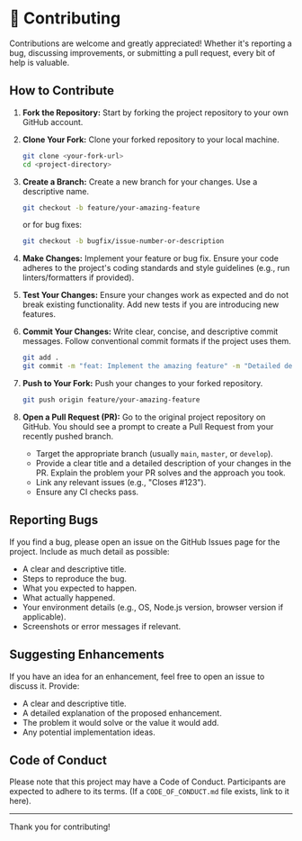 # 🤝 Contributing

Contributions are welcome and greatly appreciated! Whether it's reporting a bug,
discussing improvements, or submitting a pull request, every bit of help is
valuable.

## How to Contribute

1. **Fork the Repository:** Start by forking the project repository to your own GitHub account.
2. **Clone Your Fork:** Clone your forked repository to your local machine.

    ```bash
    git clone <your-fork-url>
    cd <project-directory>
    ```

3. **Create a Branch:** Create a new branch for your changes. Use a descriptive name.

    ```bash
    git checkout -b feature/your-amazing-feature
    ```

    or for bug fixes:

    ```bash
    git checkout -b bugfix/issue-number-or-description
    ```

4. **Make Changes:** Implement your feature or bug fix. Ensure your code adheres to the project's coding standards and style guidelines (e.g., run linters/formatters if provided).
5. **Test Your Changes:** Ensure your changes work as expected and do not break existing functionality. Add new tests if you are introducing new features.
6. **Commit Your Changes:** Write clear, concise, and descriptive commit messages. Follow conventional commit formats if the project uses them.

    ```bash
    git add .
    git commit -m "feat: Implement the amazing feature" -m "Detailed description of the feature, why it's needed, and how it works."
    ```

7. **Push to Your Fork:** Push your changes to your forked repository.

    ```bash
    git push origin feature/your-amazing-feature
    ```

8. **Open a Pull Request (PR):** Go to the original project repository on GitHub. You should see a prompt to create a Pull Request from your recently pushed branch.
    *   Target the appropriate branch (usually `main`, `master`, or `develop`).
    *   Provide a clear title and a detailed description of your changes in the PR. Explain the problem your PR solves and the approach you took.
    *   Link any relevant issues (e.g., "Closes #123").
    *   Ensure any CI checks pass.

## Reporting Bugs

If you find a bug, please open an issue on the GitHub Issues page for the project. Include as much detail as possible:
*   A clear and descriptive title.
*   Steps to reproduce the bug.
*   What you expected to happen.
*   What actually happened.
*   Your environment details (e.g., OS, Node.js version, browser version if applicable).
*   Screenshots or error messages if relevant.

## Suggesting Enhancements

If you have an idea for an enhancement, feel free to open an issue to discuss it. Provide:
*   A clear and descriptive title.
*   A detailed explanation of the proposed enhancement.
*   The problem it would solve or the value it would add.
*   Any potential implementation ideas.

## Code of Conduct

Please note that this project may have a Code of Conduct. Participants are expected to adhere to its terms. (If a `CODE_OF_CONDUCT.md` file exists, link to it here).

---

Thank you for contributing!

